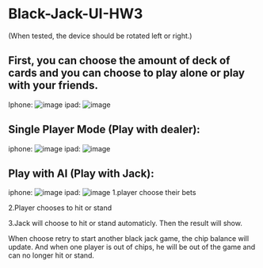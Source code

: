 # Black-Jack-UI-HW3


(When tested, the device should be rotated left or right.)

## First, you can choose the amount of deck of cards and you can choose to play alone or play with your friends.
Iphone:
![image](https://raw.githubusercontent.com/zhaoyue722/Black-Jack-UI-HW3/master/screenshots/Screen%20Shot%202015-04-02%20at%2011.28.05%20PM.png)
ipad:
![image](https://raw.githubusercontent.com/zhaoyue722/Black-Jack-UI-HW3/master/screenshots/Screen%20Shot%202015-04-02%20at%2011.26.19%20PM.png)
## Single Player Mode (Play with dealer):
iphone:
![image](https://raw.githubusercontent.com/zhaoyue722/Black-Jack-UI-HW3/master/screenshots/Screen%20Shot%202015-04-02%20at%2011.27.25%20PM.png)
ipad:
![image](https://github.com/zhaoyue722/Black-Jack-UI-HW3/raw/master/screenshots/Screen%20Shot%202015-04-02%20at%2011.27.25%20PM.png)
## Play with AI (Play with Jack):
iphone:
![image](https://raw.githubusercontent.com/zhaoyue722/Black-Jack-UI-HW3/master/screenshots/Screen%20Shot%202015-04-02%20at%2011.29.19%20PM.png)
ipad:
![image](https://raw.githubusercontent.com/zhaoyue722/Black-Jack-UI-HW3/master/screenshots/Screen%20Shot%202015-04-02%20at%2011.26.00%20PM.png)
1.player choose their bets

2.Player chooses to hit or stand

3.Jack will choose to hit or stand automaticly. Then the result will show.

When choose retry to start another black jack game, the chip balance will update.
And when one player is out of chips, he will be out of the game and can no longer hit or stand.
